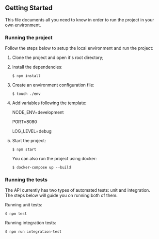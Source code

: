 ## Getting Started

This file documents all you need to know in order to run the project in your own environment.

### Running the project

Follow the steps below to setup the local environment and run the project:

1. Clone the project and open it's root directory;
2. Install the dependencies: 
    ```shell 
    $ npm install
    ```
3. Create an environment configuration file:
    ```shell 
    $ touch ./env
    ```
4. Add variables following the template:

    NODE_ENV=development

    PORT=8080

    LOG_LEVEL=debug

5. Start the project:
    ```shell 
    $ npm start
    ```
    You can also run the project using docker:
    ```shell 
    $ docker-compose up --build
    ```

### Running the tests
The API currently has two types of automated tests: unit and integration. The steps below will guide you on running both of them.

Running unit tests:
```shell 
$ npm test
```

Running integration tests:
```shell 
$ npm run integration-test
```
